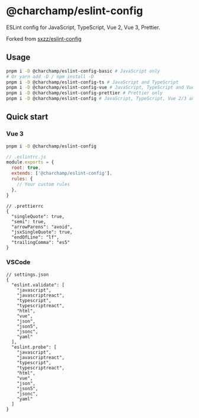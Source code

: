 # @charchamp/eslint-config

ESLint config for JavaScript, TypeScript, Vue 2, Vue 3, Prettier.

Forked from [sxzz/eslint-config](https://github.com/sxzz/eslint-config)

## Usage

```bash
pnpm i -D @charchamp/eslint-config-basic # JavaScript only
# Or yarn add -D / npm install -D
pnpm i -D @charchamp/eslint-config-ts # JavaScript and TypeScript
pnpm i -D @charchamp/eslint-config-vue # JavaScript, TypeScript and Vue 2/3 (Auto detect)
pnpm i -D @charchamp/eslint-config-prettier # Prettier only
pnpm i -D @charchamp/eslint-config # JavaScript, TypeScript, Vue 2/3 and Prettier
```

## Quick start

### Vue 3

```bash
pnpm i -D @charchamp/eslint-config
```

```javascript
// .eslintrc.js
module.exports = {
  root: true,
  extends: ['@charchamp/eslint-config'],
  rules: {
    // Your custom rules
  },
}
```

```jsonc
// .prettierrc
{
  "singleQuote": true,
  "semi": true,
  "arrowParens": "avoid",
  "jsxSingleQuote": true,
  "endOfLine": "lf",
  "trailingComma": "es5"
}
```

### VSCode

```jsonc
// settings.json
{
  "eslint.validate": [
    "javascript",
    "javascriptreact",
    "typescript",
    "typescriptreact",
    "html",
    "vue",
    "json",
    "json5",
    "jsonc",
    "yaml"
  ],
  "eslint.probe": [
    "javascript",
    "javascriptreact",
    "typescript",
    "typescriptreact",
    "html",
    "vue",
    "json",
    "json5",
    "jsonc",
    "yaml"
  ]
}
```
